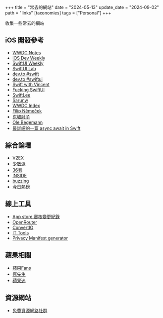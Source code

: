 +++
title = "常去的網站"
date = "2024-05-13"
update_date = "2024-09-02"
path = "links"
[taxonomies]
tags = ["Personal"]
+++

收集一些常去的網站

## iOS 開發參考

- [WWDC Notes](https://wwdcnotes.com/documentation/wwdcnotes/)
- [iOS Dev Weekly](https://iosdevweekly.com)
- [SwiftUI Weekly](http://weekly.swiftwithmajid.com)
- [SwiftUI Lab](https://swiftui-lab.com)
- [dev.to #swift](https://dev.to/t/swift)
- [dev.to #swiftui](https://dev.to/t/swiftui)
- [Swift with Vincent](https://www.swiftwithvincent.com/)
- [Fucking SwiftUI](https://goswiftui.com/)
- [SwiftLee](https://www.avanderlee.com/)
- [Sarunw](https://sarunw.com/posts/)
- [WWDC Index](https://nonstrict.eu/wwdcindex/)
- [Filip Němeček](https://nemecek.be/)
- [东坡肘子](https://fatbobman.com/zh/weekly/)
- [Ole Begemann](https://oleb.net/)
- [最詳細的一篇 async await in Swift](https://www.emergetools.com/blog/posts/swift-async-await-the-full-toolkit)

## 綜合論壇

- [V2EX](https://www.v2ex.com)
- [少數派](https://sspai.com)
- [36氪](https://www.36kr.com)
- [INSIDE](https://www.inside.com.tw)
- [buzzing](https://www.buzzing.cc)
- [今日熱榜](https://tophub.today)

## 線上工具

- [App store 審核變更紀錄](https://www.appstorereviewguidelineshistory.com)
- [OpenRouter](https://openrouter.ai/)
- [ConvertIO](https://convertio.co/)
- [IT Tools](https://it-tools.tech/)
- [Privacy Manifest generator](https://www.privacymanifest.dev/)

## 蘋果相關

- [蘋果Fans](https://www.mac52ipod.cn)
- [瘋先生](https://mrmad.com.tw/)
- [蘋果迷](https://applefans.today/)

## 資源網站

- [免費資源網路社群](https://free.com.tw)
